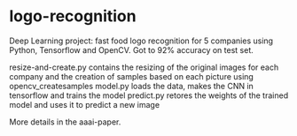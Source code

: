 # logo-recognition
Deep Learning project: fast food logo recognition for 5 companies using Python, Tensorflow and OpenCV. Got to 92% accuracy on test set.

resize-and-create.py contains the resizing of the original images for each company and the creation of samples based on each picture using opencv_createsamples
model.py loads the data, makes the CNN in tensorflow and trains the model
predict.py retores the weights of the trained model and uses it to predict a new image

More details in the aaai-paper.

